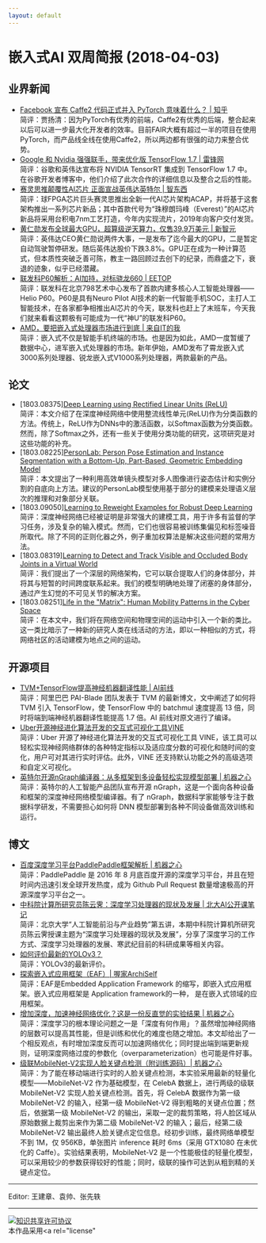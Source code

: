 ```yaml
---
layout: default
---
```


# 嵌入式AI 双周简报 (2018-04-03)

## 业界新闻

- [Facebook 宣布 Caffe2 代码正式并入 PyTorch 意味着什么？ | 知乎](https://www.zhihu.com/question/270578639)<br />
简评：贾扬清：因为PyTorch有优秀的前端，Caffe2有优秀的后端，整合起来以后可以进一步最大化开发者的效率。目前FAIR大概有超过一半的项目在使用PyTorch，而产品线全线在使用Caffe2，所以两边都有很强的动力来整合优势。
- [Google 和 Nvidia 强强联手，带来优化版 TensorFlow 1.7 | 雷锋网](https://www.leiphone.com/news/201803/Rp1aDiZlKDYbx94W.html?viewType=weixin)<br />
简评：谷歌和英伟达宣布将 NVIDIA TensorRT 集成到 TensorFlow 1.7 中。在谷歌开发者博客中，他们介绍了此次合作的详细信息以及整合之后的性能。
- [赛灵思推颠覆性AI芯片 正面宣战英伟达英特尔 | 智东西](http://mp.weixin.qq.com/s/e3-HO5MvHfeH71b7_zIo1Q)<br />
简评：球FPGA芯片巨头赛灵思推出全新一代AI芯片架构ACAP，并将基于这套架构推出一系列芯片新品；其中首款代号为“珠穆朗玛峰（Everest）”的AI芯片新品将采用台积电7nm工艺打造，今年内实现流片，2019年向客户交付发货。
- [黄仁勋发布全球最大GPU，超算级逆天算力，仅售39.9万美元 | 新智元](http://mp.weixin.qq.com/s/2LtOvG17k_oPaEIigKtRNw)<br />
简评：英伟达CEO黄仁勋说两件大事，一是发布了迄今最大的GPU，二是暂定自动驾驶暂停研发。随后英伟达股价下跌3.8%。GPU正在成为一种计算范式，但本质性突破乏善可陈，教主一路回顾过去创下的纪录，而鼎盛之下，衰退的迹象，似乎已经潜藏。
- [联发科P60解析：AI加持，对标骁龙660 | EETOP](http://mp.weixin.qq.com/s/1ECoPW604koqu-lVBC2lbw)<br />
简评：联发科在北京798艺术中心发布了首款内建多核心人工智能处理器——Helio P60。P60是具有Neuro Pilot AI技术的新一代智能手机SOC，主打人工智能技术，在各家都争相推出AI芯片的今天，联发科也赶上了末班车，今天我们就来看看这颗极有可能成为一代“神U”的联发科P60。
- [AMD，要把嵌入式处理器市场进行到底 | 来自IT的我](http://mp.weixin.qq.com/s/jE40fMgtYArc421k3D5rVg)<br />
简评：嵌入式不仅是智能手机终端的市场。也是因为如此，AMD一度暂缓了数据中心，进军嵌入式处理器的市场。新年伊始，AMD发布了霄龙嵌入式3000系列处理器、锐龙嵌入式V1000系列处理器，两款最新的产品。

## 论文

- [1803.08375][Deep Learning using Rectified Linear Units (ReLU)](https://arxiv.org/abs/1803.08375)<br />
简评：本文介绍了在深度神经网络中使用整流线性单元(ReLU)作为分类函数的方法。传统上，ReLU作为DNNs中的激活函数，以Softmax函数为分类函数。然而，除了Softmax之外，还有一些关于使用分类功能的研究，这项研究是对这些功能的补充。
- [1803.08225][PersonLab: Person Pose Estimation and Instance Segmentation with a Bottom-Up, Part-Based, Geometric Embedding Model](https://arxiv.org/abs/1803.08225)<br />
简评：本文提出了一种利用高效单镜头模型对多人图像进行姿态估计和实例分割的自底向上方法。建议的PersonLab模型使用基于部分的建模来处理语义层次的推理和对象部分关联。
- [1803.09050][Learning to Reweight Examples for Robust Deep Learning](https://arxiv.org/abs/1803.09050)<br />
简评：深度神经网络已经被证明是非常强大的建模工具，用于许多有监督的学习任务，涉及复杂的输入模式。然而，它们也很容易被训练集偏见和标签噪音所取代。除了不同的正则化器之外，例子重加权算法是解决这些问题的常用方法。
- [1803.08319][Learning to Detect and Track Visible and Occluded Body Joints in a Virtual World](https://arxiv.org/abs/1803.08319)<br />
简评：我们提出了一个深层的网络架构，它可以联合提取人们的身体部分，并将其与短暂的时间跨度联系起来。我们的模型明确地处理了闭塞的身体部分，通过产生幻觉的不可见关节的解决方案。
- [1803.08251][Life in the "Matrix": Human Mobility Patterns in the Cyber Space](https://arxiv.org/abs/1803.08251)<br />
简评：在本文中，我们将在网络空间和物理空间的运动中引入一个新的类比。这一类比暗示了一种新的研究人类在线活动的方法，即以一种相似的方式，将网络社区的活动建模为地点之间的运动。

## 开源项目


- [TVM+TensorFlow提高神经机器翻译性能 | AI前线](http://mp.weixin.qq.com/s/HquT_mKm7x_rbDGz4Voqpw)<br />
简评：阿里巴巴 PAI-Blade 团队发表于 TVM 的最新博文，文中阐述了如何将 TVM 引入 TensorFlow，使 TensorFlow 中的 batchmul 速度提高 13 倍，同时将端到端神经机器翻译性能提高 1.7 倍。AI 前线对原文进行了编译。
- [Uber开源神经进化算法开发的交互式可视化工具VINE](http://mp.weixin.qq.com/s/7g81BnGAD5DpS_1pDxA6QQ)<br />
简评：Uber 开源了神经进化算法开发的交互式可视化工具 VINE，该工具可以轻松实现神经网络群体的各种特定指标以及适应度分数的可视化和随时间的变化，用户可对其进行实时评估。此外，VINE 还支持默认功能之外的高级选项和自定义可视化。
- [英特尔开源nGraph编译器：从多框架到多设备轻松实现模型部署 | 机器之心](http://mp.weixin.qq.com/s/Xm-D9eVv3eN-QP84cPqLsQ)<br />
简评：英特尔的人工智能产品团队宣布开源 nGraph，这是一个面向各种设备和框架的深度神经网络模型编译器。有了 nGraph，数据科学家能够专注于数据科学研发，不需要担心如何将 DNN 模型部署到各种不同设备做高效训练和运行。

## 博文

- [百度深度学习平台PaddlePaddle框架解析 | 机器之心](http://mp.weixin.qq.com/s/ync8iu8nmpJoI5Sfnj8DqQ)<br />
简评：PaddlePaddle 是 2016 年 8 月底百度开源的深度学习平台，并且在短时间内迅速引发全球开发热度，成为 Github Pull Request 数量增速极高的开源深度学习平台之一。
- [中科院计算所研究员陈云霁：深度学习处理器的现状及发展 | 北大AI公开课笔记](http://mp.weixin.qq.com/s/oFNoM0cjLD0CgcdwWojxhw)<br />
简评：北京大学“人工智能前沿与产业趋势”第五讲，本期中科院计算机所研究员陈云霁授课主题为“深度学习处理器的现状及发展”，分享了深度学习的工作方式、深度学习处理器的发展、寒武纪目前的科研成果等相关内容。
- [如何评价最新的YOLOv3？](https://www.zhihu.com/question/269909535)<br />
简评：YOLOv3的最新评价。
- [探索嵌入式应用框架（EAF）| 喔家ArchiSelf](http://mp.weixin.qq.com/s/Fni3bO0ap7gHyVnzD8RiTA)<br />
简评：EAF是Embedded Application Framework 的缩写，即嵌入式应用框架。嵌入式应用框架是 Application framework的一种， 是在嵌入式领域的应用框架。
- [增加深度，加速神经网络优化？这是一份反直觉的实验结果 | 机器之心](http://mp.weixin.qq.com/s/PC5KXU0zmE1eg2k_S9_pQg)<br />
简评：深度学习的根本理论问题之一是「深度有何作用」？虽然增加神经网络的层数可以提高其性能，但是训练和优化的难度也随之增加。本文却给出了一个相反观点，有时增加深度反而可以加速网络优化；同时提出端到端更新规则，证明深度网络过度的参数化（overparameterization）也可能是件好事。
- [级联MobileNet-V2实现人脸关键点检测（附训练源码）| 机器之心](https://mp.weixin.qq.com/s/ZrnAqDJCLtMy_qTQ2RZT0A)<br />
简评：为了能在移动端进行实时的人脸关键点检测，本实验采用最新的轻量化模型——MobileNet-V2 作为基础模型，在 CelebA 数据上，进行两级的级联 MobileNet-V2 实现人脸关键点检测。首先，将 CelebA 数据作为第一级 MobileNet-V2 的输入，经第一级 MobileNet-V2 得到粗略的关键点位置；然后，依据第一级 MobileNet-V2 的输出，采取一定的裁剪策略，将人脸区域从原始数据上裁剪出来作为第二级 MobileNet-V2 的输入；最后，经第二级 MobileNet-V2 输出最终人脸关键点定位信息。经初步训练，最终网络单模型不到 1M，仅 956KB，单张图片 inference 耗时 6ms（采用 GTX1080 在未优化的 Caffe）。实验结果表明，MobileNet-V2 是一个性能极佳的轻量化模型，可以采用较少的参数获得较好的性能；同时，级联的操作可达到从粗到精的关键点定位。




----

Editor: 王建章、袁帅、张先轶

----

<a rel="license" href="http://creativecommons.org/licenses/by-sa/2.0/"><img alt="知识共享许可协议" style="border-width:0" src="https://i.creativecommons.org/l/by-sa/2.0/88x31.png" /></a><br />本作品采用<a rel="license" 
